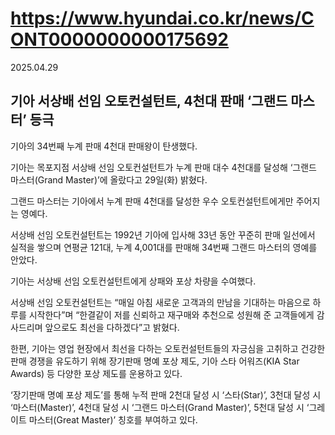 # https://www.hyundai.co.kr/news/CONT0000000000175692

2025.04.29

## 기아 서상배 선임 오토컨설턴트, 4천대 판매 ‘그랜드 마스터’ 등극

기아의 34번째 누계 판매 4천대 판매왕이 탄생했다.

기아는 목포지점 서상배 선임 오토컨설턴트가 누계 판매 대수 4천대를 달성해 ‘그랜드 마스터(Grand Master)’에 올랐다고 29일(화) 밝혔다.

그랜드 마스터는 기아에서 누계 판매 4천대를 달성한 우수 오토컨설턴트에게만 주어지는 영예다.

서상배 선임 오토컨설턴트는 1992년 기아에 입사해 33년 동안 꾸준히 판매 일선에서 실적을 쌓으며 연평균 121대, 누계 4,001대를 판매해 34번째 그랜드 마스터의 영예를 안았다.

기아는 서상배 선임 오토컨설턴트에게 상패와 포상 차량을 수여했다.

서상배 선임 오토컨설턴트는 “매일 아침 새로운 고객과의 만남을 기대하는 마음으로 하루를 시작한다”며 “한결같이 저를 신뢰하고 재구매와 추천으로 성원해 준 고객들에게 감사드리며 앞으로도 최선을 다하겠다”고 밝혔다.

한편, 기아는 영업 현장에서 최선을 다하는 오토컨설턴트들의 자긍심을 고취하고 건강한 판매 경쟁을 유도하기 위해 장기판매 명예 포상 제도, 기아 스타 어워즈(KIA Star Awards) 등 다양한 포상 제도를 운용하고 있다.

‘장기판매 명예 포상 제도’를 통해 누적 판매 2천대 달성 시 ‘스타(Star)’, 3천대 달성 시 ‘마스터(Master)’, 4천대 달성 시 ‘그랜드 마스터(Grand Master)’, 5천대 달성 시 ‘그레이트 마스터(Great Master)’ 칭호를 부여하고 있다.